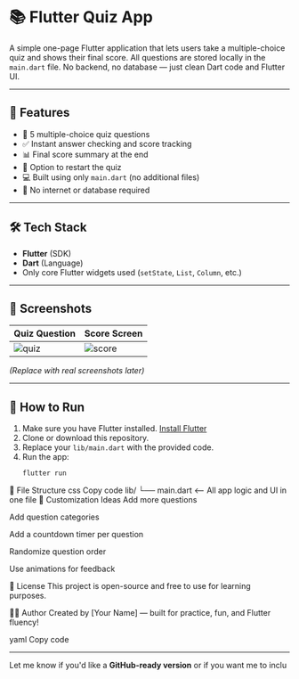 # 📚 Flutter Quiz App

A simple one-page Flutter application that lets users take a multiple-choice quiz and shows their final score. All questions are stored locally in the `main.dart` file. No backend, no database — just clean Dart code and Flutter UI.

---

## 🚀 Features

- 🧠 5 multiple-choice quiz questions
- ✅ Instant answer checking and score tracking
- 📊 Final score summary at the end
- 🔁 Option to restart the quiz
- 💻 Built using only `main.dart` (no additional files)
- 📡 No internet or database required

---

## 🛠️ Tech Stack

- **Flutter** (SDK)
- **Dart** (Language)
- Only core Flutter widgets used (`setState`, `List`, `Column`, etc.)

---

## 📸 Screenshots

| Quiz Question | Score Screen |
|---------------|--------------|
| ![quiz](https://via.placeholder.com/200x400?text=Quiz+Question) | ![score](https://via.placeholder.com/200x400?text=Final+Score) |

*(Replace with real screenshots later)*

---

## 🔧 How to Run

1. Make sure you have Flutter installed. [Install Flutter](https://docs.flutter.dev/get-started/install)
2. Clone or download this repository.
3. Replace your `lib/main.dart` with the provided code.
4. Run the app:
   ```bash
   flutter run

📁 File Structure
css
Copy code
lib/
└── main.dart    <-- All app logic and UI in one file
📌 Customization Ideas
Add more questions

Add question categories

Add a countdown timer per question

Randomize question order

Use animations for feedback

📜 License
This project is open-source and free to use for learning purposes.

👨‍💻 Author
Created by [Your Name] — built for practice, fun, and Flutter fluency!

yaml
Copy code

---

Let me know if you'd like a **GitHub-ready version** or if you want me to inclu